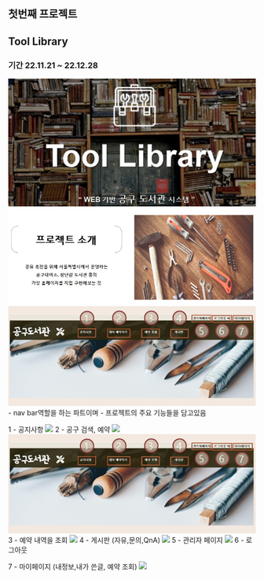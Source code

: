 ## 첫번째 프로젝트
## Tool Library

### 기간 22.11.21 ~ 22.12.28
<img src="/picture/main1.jpg">
<img src="/picture/main3.jpg">
<img src="/picture/main2.jpg">
- nav bar역할을 하는 파트이며
- 프로젝트의 주요 기능들을 담고있음

1 - 공지사항
<img src="/function2/main2.jpg">
2 - 공구 검색, 예약 
<img src="/function3/main2.jpg"><img src="/picture/main2.jpg">
3 - 예약 내역을 조회
<img src="/function4/main2.jpg">
4 - 게시판 
(자유,문의,QnA) 
<img src="/function5/main2.jpg">
5 - 관리자 페이지
<img src="/function6/main2.jpg">
6 - 로그아웃

7 - 마이페이지
 (내정보,내가 쓴글, 예약 조회)
<img src="/function7/main2.jpg">
